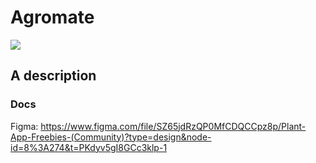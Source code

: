 # Agromate

<img src="https://avatars.githubusercontent.com/u/132232593?s=200&v=4" />

## A description



### Docs

Figma: https://www.figma.com/file/SZ65jdRzQP0MfCDQCCpz8p/Plant-App-Freebies-(Community)?type=design&node-id=8%3A274&t=PKdyv5gI8GCc3klp-1

